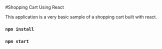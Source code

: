 #Shopping Cart Using React

This application is a very basic sample of a shopping cart built with react.

### `npm install`

### `npm start`
